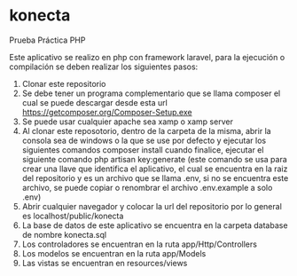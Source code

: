 # konecta
Prueba Práctica PHP

Este aplicativo se realizo en php con framework laravel, para la ejecución o compilación se deben realizar los siguientes pasos:

1. Clonar este repositorio
2. Se debe tener un programa complementario que se llama composer el cual se puede descargar desde esta url https://getcomposer.org/Composer-Setup.exe
3. Se puede usar cualquier apache sea xamp o xamp server
4. Al clonar este reposotorio, dentro de la carpeta de la misma, abrir la consola sea de windows o la que se use por defecto y ejecutar los siguientes comandos
composer install
cuando finalice, ejecutar el siguiente comando
php artisan key:generate (este comando se usa para crear una llave que identifica el aplicativo, el cual se encuentra en la raiz del repositorio y es un archivo que se llama .env, si no se encuentra este archivo, se puede copiar o renombrar el archivo .env.example a solo .env)
5. Abrir cualquier navegador y colocar la url del repositorio por lo general es localhost/public/konecta
6. La base de datos de este aplicativo se encuentra en la carpeta database de nombre konecta.sql
7. Los controladores se encuentran en la ruta app/Http/Controllers
8. Los modelos se encuentran en la ruta app/Models
9. Las vistas se encuentran en resources/views
